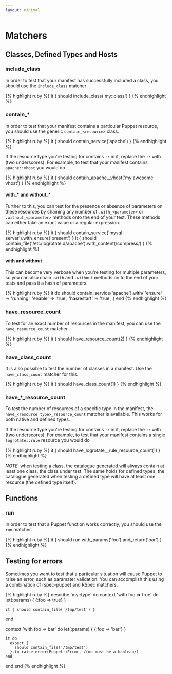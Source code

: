 ```yaml
---
layout: minimal
---
```


# Matchers
## Classes, Defined Types and Hosts
### include_class
In order to test that your manifest has successfully included a class, you
should use the `include_class` matcher

{% highlight ruby %}
it { should include_class('my::class') }
{% endhighlight %}

### contain_\*
In order to test that your manifest contains a particular Puppet resource, you
should use the generic `contain_<resource>` class.

{% highlight ruby %}
it { should contain_service('apache') }
{% endhighlight %}

If the resource type you're testing for contains `::` in it, replace the `::`
with `__` (two underscores).  For example, to test that your manifest contains
`apache::vhost` you would do

{% highlight ruby %}
it { should contain_apache__vhost('my awesome vhost') }
{% endhighlight %}

#### with_\* and without_\*
Further to this, you can test for the presence or absence of parameters on
these resources by chaining any number of `.with_<parameter>` or
`.without_<parameter>` methods onto the end of your test.  These methods can
either take an exact value or a regular expression.

{% highlight ruby %}
it { should contain_service('mysql-server').with_ensure('present') }
it { should contain_file('/etc/logrotate.d/apache').with_content(/compress/) }
{% endhighlight %}

#### with and without
This can become very verbose when you're testing for multiple parameters, so
you can also chain `.with` and `.without` methods on to the end of your tests
and pass it a hash of parameters.

{% highlight ruby %}
it do
  should contain_service('apache').with(
    'ensure'     => 'running',
    'enable'     => 'true',
    'hasrestart' => 'true',
  )
end
{% endhighlight %}

### have_resource_count
To test for an exact number of resources in the manifest, you can use the
`have_resource_count` matcher.

{% highlight ruby %}
it { should have_resource_count(2) }
{% endhighlight %}

### have_class_count
It is also possible to test the number of classes in a manifest. Use the
`have_class_count` matcher for this.

{% highlight ruby %}
it { should have_class_count(1) }
{% endhighlight %}

### have_\*_resource_count
To test the number of resources of a specific type in the manifest, the
`have_<resource type>_resource_count` matcher is available. This works for
both native and defined types.

If the resource type you're testing for contains `::` in it, replace the `::`
with `__` (two underscores).  For example, to test that your manifest contains
a single `logrotate::rule` resource you would do

{% highlight ruby %}
it { should have_logrotate__rule_resource_count(1) }
{% endhighlight %}

*NOTE*: when testing a class, the catalogue generated will always contain at
least one class, the class under test. The same holds for defined types, the
catalogue generated when testing a defined type will have at least one resource
(the defined type itself).

## Functions
### run
In order to test that a Puppet function works correctly, you should use the
`run` matcher.

{% highlight ruby %}
it { should run.with_params('foo').and_return('bar') }
{% endhighlight %}

## Testing for errors
Sometimes you want to test that a particular situation will cause Puppet to
raise an error, such as paramater validation.  You can accomplish this using
a combination of rspec-puppet and RSpec matchers.

{% highlight ruby %}
describe 'my::type' do
  context 'with foo => true' do
    let(:params) { {:foo => true} }

    it { should contain_file('/tmp/test') }
  end

  context 'with foo => bar' do
    let(:params) { {:foo => 'bar'} }

    it do
      expect {
        should contain_file('/tmp/test')
      }.to raise_error(Puppet::Error, /foo must be a boolean/)
    end
  end
end
{% endhighlight %}
